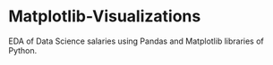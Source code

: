 # Matplotlib-Visualizations
EDA of Data Science salaries using Pandas and Matplotlib libraries of Python.

